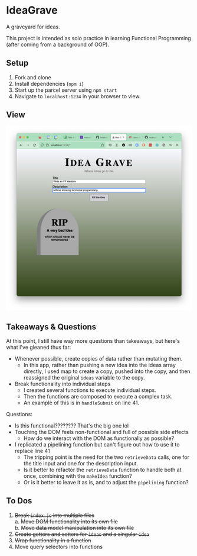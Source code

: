 # IdeaGrave

A graveyard for ideas.

This project is intended as solo practice in learning Functional Programming (after coming from a background of OOP).

## Setup

1. Fork and clone
1. Install dependencies (`npm i`)
1. Start up the parcel server using `npm start`
1. Navigate to `localhost:1234` in your browser to view.

## View

![Screenshot of app](docassets/appView.png)

## Takeaways & Questions

At this point, I still have way more questions than takeaways, but here's what I've gleaned thus far:

- Whenever possible, create copies of data rather than mutating them.
  - In this app, rather than pushing a new idea into the ideas array directly, I used map to create a copy, pushed into the copy, and then reassigned the original `ideas` variable to the copy.
- Break functionality into individual steps
  - I created several functions to execute individual steps. 
  - Then the functions are composed to execute a complex task.
  - An example of this is in `handleSubmit` on line 41.

Questions:
- Is this functional???????? That's the big one lol
- Touching the DOM feels non-functional and full of possible side effects
  - How do we interact with the DOM as functionally as possible?
- I replicated a pipelining function but can't figure out how to use it to replace line 41
  - The tripping point is the need for the two `retrieveData` calls, one for the title input and one for the description input.
  - Is it better to refactor the `retrieveData` function to handle both at once, combining with the `makeIdea` function?
  - Or is it better to leave it as is, and to adjust the `pipelining` function?

## To Dos

1. ~~Break `index.js` into multiple files~~  
    a. ~~Move DOM functionality into its own file~~  
    b. ~~Move data model manipulation into its own file~~  
2. ~~Create getters and setters for `ideas` and a singular `idea`~~  
3. ~~Wrap functionality in a function~~  
4. Move query selectors into functions
